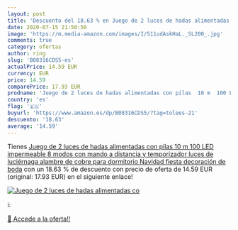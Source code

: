 ```yaml
---
layout: post
title: 'Descuento del 18.63 % en Juego de 2 luces de hadas alimentadas co'
date: 2020-07-15 21:50:50
image: 'https://m.media-amazon.com/images/I/511udAskHaL._SL200_.jpg'
comments: true
category: ofertas
author: ring
slug: 'B08316CDS5-es'
actualPrice: 14.59 EUR
currency: EUR
price: 14.59
comparePrice: 17.93 EUR
prodname: 'Juego de 2 luces de hadas alimentadas con pilas  10 m  100 LED  impermeable  8 modos con mando a distancia y temporizador  luces de luciérnaga  alambre de cobre para dormitorio  Navidad  fiesta  decoración de boda'
country: 'es'
flag: '🇪🇸'
buyurl: 'https://www.amazon.es/dp/B08316CDS5/?tag=tolees-21'
descuento: '18.63'
average: '14.59'
---
```


Tienes [Juego de 2 luces de hadas alimentadas con pilas  10 m  100 LED  impermeable  8 modos con mando a distancia y temporizador  luces de luciérnaga  alambre de cobre para dormitorio  Navidad  fiesta  decoración de boda](https://www.amazon.es/dp/B08316CDS5/?tag=tolees-21) con un 18.63 % de descuento con precio de oferta de 14.59 EUR (original: 17.93 EUR) en el siguiente enlace!

[![Juego de 2 luces de hadas alimentadas co](https://m.media-amazon.com/images/I/511udAskHaL._SL200_.jpg)](https://www.amazon.es/dp/B08316CDS5/?tag=tolees-21)

ℹ️:


[🛒 Accede a la oferta!!](https://www.amazon.es/dp/B08316CDS5/?tag=tolees-21)
